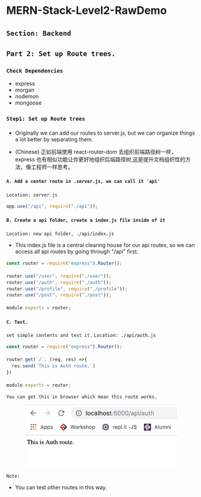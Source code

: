 # MERN-Stack-Level2-RawDemo

## `Section: Backend`

## `Part 2: Set up Route trees.`

### `Check Dependencies`

- express
- morgan
- nodemon
- mongoose

### `Step1: Set up Route trees`

#### 

- Originally we can add our routes to server.js, but we can organize things a lot better by separating them.

- (Chinese) 正如前端使用 react-router-dom 去组织前端路径树一样，express 也有相似功能让你更好地组织后端路径树,这是提升文档组织性的方法，像工程师一样思考。

#### `A. Add a center route in .server.js, we can call it 'api'`

`Location: server.js`
```js
app.use("/api", require("./api"));
```

#### `B. Create a api folder, create a index.js file inside of it`

`Location: new api folder, ./api/index.js`

- This index.js file is a central clearing house for our api routes, so we can access all api routes by going through "/api" first.

```js
const router = require("express").Router();

router.use("/user", require("./user"));
router.use("/auth", require("./auth"));
router.use("/profile", require("./profile"));
router.use("/post", require("./post"));

module.exports = router;
```

#### `C. Test.`

`set simple contents and test it.`
`Location: ./api/auth.js`
```js
const router = require("express").Router();

router.get(`/`, (req, res) =>{
  res.send(`This is Auth route.`)
})

module.exports = router;
```
`You can get this in browser which mean this route works.`
<p align="center">
<img src="./assets/10.png" width=80%>
</p>

`Note:`
- You can test other routes in this way.